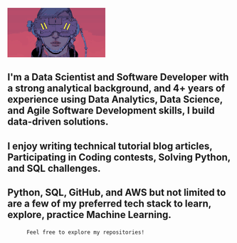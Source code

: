 ![Bhanu's GitHub profile README.md welcome banner image](https://github.com/norib016/norib016/blob/main/cyber-robot.gif "Welcome to my GitHub")
## I'm a Data Scientist and Software Developer with a strong analytical background, and 4+ years of experience using Data Analytics, Data Science, and Agile Software Development skills, I build data-driven solutions.
## I enjoy writing technical tutorial blog articles, Participating in Coding contests, Solving Python, and SQL challenges. 
## Python, SQL, GitHub, and AWS but not limited to are a few of my preferred tech stack to learn, explore, practice Machine Learning. 

          Feel free to explore my repositories! 
